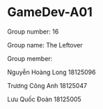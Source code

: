 # GameDev-A01


Group number: 16


Group name: The Leftover


Group member:


Nguyễn Hoàng Long	18125096



Trương Công Anh		18125047



Lưu Quốc Đoàn 18125005

